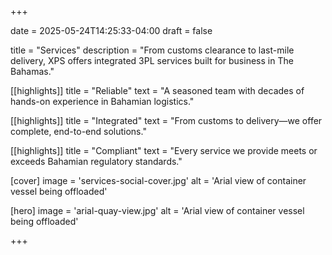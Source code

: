 +++

date = 2025-05-24T14:25:33-04:00
draft = false

title = "Services"
description = "From customs clearance to last-mile delivery, XPS offers integrated 3PL services built for business in The Bahamas."

[[highlights]]
title = "Reliable"
text = "A seasoned team with decades of hands-on experience in Bahamian logistics."

[[highlights]]
title = "Integrated"
text = "From customs to delivery—we offer complete, end-to-end solutions."

[[highlights]]
title = "Compliant"
text = "Every service we provide meets or exceeds Bahamian regulatory standards."

[cover]
  image = 'services-social-cover.jpg'
  alt = 'Arial view of container vessel being offloaded'

[hero]
  image = 'arial-quay-view.jpg'
  alt = 'Arial view of container vessel being offloaded'

+++

